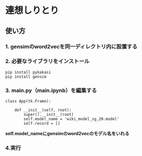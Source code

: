 # 連想しりとり
## 使い方
### 1. gensimのword2vecを同一ディレクトリ内に設置する
### 2. 必要なライブラリをインストール
```
pip install pykakasi
pip install gensim
```
### 3. main.py（main.ipynb）を編集する
```
class App(tk.Frame):

    def __init__(self, root):
        super().__init__(root)
        self.model_name = 'wiki_model_sg_20.model'
        self.record = []
```
**self.model_nameにgensimのword2vecのモデル名をいれる**
### 4.実行
